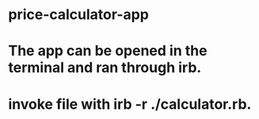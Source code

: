 # price-calculator-app
# The app can be opened in the terminal and ran through irb.
# invoke file with irb -r ./calculator.rb.

